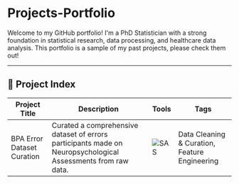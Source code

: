 # Projects-Portfolio

Welcome to my GitHub portfolio! I'm a PhD Statistician with a strong foundation in statistical research, data processing, and healthcare data analysis. This portfolio is a sample of my past projects, please check them out! 

---

## 🔬 Project Index

| Project Title | Description | Tools | Tags |
|---------------|-------------|-------|------|
|BPA Error Dataset Curation | Curated a comprehensive dataset of errors participants made on Neuropsychological Assessments from raw data. |![SAS](https://tinyurl.com/saslogo999) | Data Cleaning & Curation, Feature Engineering
